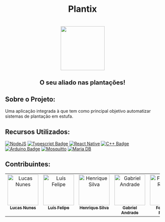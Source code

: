 <h1 align="center">Plantix<h1>
<p align="center">
  <img src="https://xlucazzz.dev/plantix/logo.png" width="143px" />
</p>

<p align="center" style="font-size: 20px">
O seu aliado nas plantações!
</p>

## Sobre o Projeto:

Uma aplicação integrada à que tem como principal objetivo automatizar sistemas de plantação em estufa.

## Recursos Utilizados:

[![NodeJS](https://img.shields.io/badge/node.js-6DA55F?style=for-the-badge&logo=node.js&logoColor=white)](https://nodejs.org/)
[![Typescript Badge](https://img.shields.io/badge/TypeScript-%23007ACC.svg?style=for-the-badge&logo=typescript&logoColor=white)](https://www.typescriptlang.org/)
[![React Native](https://img.shields.io/badge/react_native-%2320232a.svg?style=for-the-badge&logo=react&logoColor=%2361DAFB)](https://reactnative.dev/)
[![C++ Badge](https://img.shields.io/badge/C++-%2300599C.svg?style=for-the-badge&logo=C%2B%2B&logoColor=white)](https://cplusplus.com/)
[![Arduino Badge](https://img.shields.io/badge/-Arduino-00979D?style=for-the-badge&logo=Arduino&logoColor=white)](https://www.arduino.cc/)
[![Mosquitto](https://img.shields.io/badge/mosquitto-%233C5280.svg?style=for-the-badge&logo=eclipsemosquitto&logoColor=white)](https://mosquitto.org/)
[![Maria DB](https://img.shields.io/badge/MariaDB-003545?style=for-the-badge&logo=mariadb&logoColor=white)](https://mariadb.org/)

## Contribuintes:

<table align="center">
  <tbody>
    <tr>
      <td align="center" valign="top" width="14.28%"><a href="https://github.com/xLucazzz"><img src="https://avatars.githubusercontent.com/xlucazzz" width="100px;" alt="Lucas Nunes"/><br /><sub><b>Lucas Nunes</b></sub></a></td>
      <td align="center" valign="top" width="14.28%"><a href="https://github.com/LuisFelipesdc"><img src="https://avatars.githubusercontent.com/LuisFelipesdc" width="100px;" alt="Luís Felipe"/><br /><sub><b>Luís Felipe</b></sub></a></td>
      <td align="center" valign="top" width="14.28%"><a href="https://github.com/henriquesilvaa3525"><img src="https://avatars.githubusercontent.com/henriquesilvaa3525" width="100px;" alt="Henrique Silva"/><br /><sub><b>Henrique Silva</b></sub></a></td>
      <td align="center" valign="top" width="14.28%"><a href="https://github.com/andrade69"><img src="https://avatars.githubusercontent.com/andrade69" width="100px;" alt="Gabriel Andrade"/><br /><sub><b>Gabriel Andrade</b></sub></a></td>
      <td align="center" valign="top" width="14.28%"><a href="https://github.com/Fernanda-alv"><img src="https://avatars.githubusercontent.com/Fernanda-alv" width="100px;" alt="Fernanda Raquel"/><br /><sub><b>Fernanda Raquel</b></sub></a></td>
    </tr>
  </tbody>
</table>

